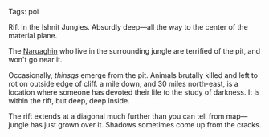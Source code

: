 Tags: poi

Rift in the Ishnit Jungles. Absurdly deep—all the way to the center of the material plane.

The [Naruaghin](Naruaghin) who live in the surrounding jungle are terrified of the pit, and won't go near it.

Occasionally, *thinsgs* emerge from the pit. Animals brutally killed and left to rot on outside edge of cliff. a mile down, and 30 miles north-east, is a location where someone has devoted their life to the study of darkness. It is within the rift, but deep, deep inside.

The rift extends at a diagonal much further than you can tell from map—jungle has just grown over it. Shadows sometimes come up from the cracks.